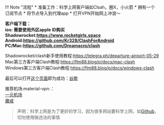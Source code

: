 !!! Note "流程"
    * 准备工作：科学上网客户端如Clsah，圈X，小火箭
    * 拥有一个订阅节点 
    * 将节点导入到代理app 
    * 打开VPN开始网上冲浪～ 

**客户端下载：  
ios: 需要使用外区apple ID购买  
Shadowrocket:<https://www.rocketgirls.space>   
Android:<https://github.com/Kr328/ClashForAndroid>
PC/Mac:<https://github.com/Dreamacro/clash>**  

Shadowrocket/clash新手使用教程:<https://telegra.ph/departure-airport-05-29>  
Mac第三方客户端Clash教程:<https://flm88.blog/p/docs/mac-clash>  
Windows第三方客户端Clash教程:<https://flm88.blog/p/docs/windows-clash>

最后可以打开[这个页面](https://www.google.com/?hl=zh-CN&sa=X&ved=0ahUKEwjTmpfQ-u31AhVaEXAKHUcyBmcQnZcCCAc)即为成功：[谷歌](https://www.google.com/?hl=zh-CN&sa=X&ved=0ahUKEwjTmpfQ-u31AhVaEXAKHUcyBmcQnZcCCAc) 

推荐机场:material-vpn:：  
[一元机场](https://一元机场.com/#/dashboard)  
[魔戒](https://mojie.me/#/dashboard)

> 声明：科学上网是为了更好的学习，因为很多网站要科学上网，如[Github](https://github.com/)，切勿使用做违法的事情